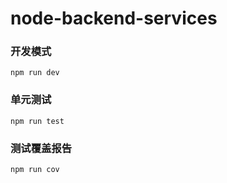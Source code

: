 # node-backend-services

### 开发模式
`npm run dev`

### 单元测试
`npm run test`

### 测试覆盖报告
`npm run cov`

